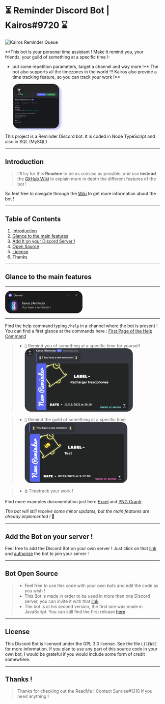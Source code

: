 # ⏳ Reminder Discord Bot | Kairos#9720 ⌛

![Kairos Reminder Queue](https://cronitor.io/badges/LANCiO/production/WTSdX94w7sLiKi5JaPMJ0djQtYI.svg)

\*\*This bot is your personal time assistant !
Make it remind you, your friends, your guild of something at a specific time !-

- put some repetition parameters, target a channel and way more !**
  The bot also supports all the timezones in the world !!!
  Kairos also provide a time tracking feature, so you can track your work !**

<img src="img/profile.png"
style="border-radius:20px; width: 30%; margin-left: 5%; box-shadow: 7px 5px 5px rgb(0, 0, 255, .2);"
alt="Main Display of the Bot" />

This project is a Reminder Discord bot. It is coded in Node TypeScript and also in SQL (MySQL)

---

<div id='introduction'/>

## Introduction

> I'll try for this **Readme** to be as consise as possible, and use **instead** the [GitHub Wiki](https://github.com/Eric-Philippe/Kairos-Bot-Reminder/wiki) to explain more in depth the different features of the bot !

So feel free to navigate through the [Wiki](https://github.com/Eric-Philippe/Kairos-Bot-Reminder/wiki) to get more information about the bot !

---

## Table of Contents

1. [Introduction](#introduction)
2. [Glance to the main features](#glance)
3. [Add It on your Discord Server !](#add_bot)
4. [Open Source](#open_source)
5. [License](#license)
6. [Thanks](#thanks)

---

<div id='glance'/>

## Glance to the main features

---

<img src="img/notification.png" width="50%" style="border-radius: 20px;">

---

Find the help command typing `/help` in a channel where the bot is present ! You can find a first glance at the commands here : [First Page of the Help Command](img/help.png)

> - `🔔` Remind you of something at a specific time for yourself
>   <img src="img/remindme.png" width="80%" style="border-radius: 20px;" >

> - `📅` Remind the guild of something at a specific time
>   <img src="img/remindus.png" width="76%" style="border-radius: 20px;">

> - `⌚` Timetrack your work !

Find more examples documentation just here [Excel](DisplayTime_2023-1-15.ex.xlsx) and [PNG Graph](PolarAreaGraph.ex.png)

_The bot will still receive some minor updates, but the main features are already implemented !_ 🎉

---

<div id='add_bot' />

## Add the Bot on your server !

Feel free to add the Discord Bot on your own server ! Just click on that [link](https://discord.com/oauth2/authorize?client_id=955923021732913254&permissions=414666189889&scope=bot) and [authorize](https://cdn.discordapp.com/attachments/739553949199106158/956552088454832128/Capture_decran_2022-03-24_145317.png) the bot to join your server !

---

<div id='open_source'/>

## Bot Open Source

> - Feel free to use this code with your own bots and edit the code as you wish !
> - This Bot is made in order to be used in more than one Discord server, you can invite it with that [link](https://discord.com/oauth2/authorize?client_id=955923021732913254&permissions=414666189889&scope=bot)
> - The bot is at his second version, the first one was made in JavaScript. You can still find the first release [here](https://github.com/Eric-Philippe/Kairos-Bot-Reminder/releases/tag/v1.2.1)

---

<div id='license' />

## License

This Discord Bot is licensed under the GPL 3.0 license. See the file `LICENSE` for more information. If you plan to use any part of this source code in your own bot, I would be grateful if you would include some form of credit somewhere.

---

<div id='thanks'/>

## Thanks !

> Thanks for checking out the ReadMe !
> Contact Sunrise#1318 If you need anything !
